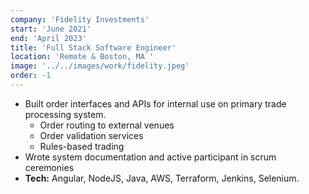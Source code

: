```yaml
---
company: 'Fidelity Investments'
start: 'June 2021'
end: 'April 2023'
title: 'Full Stack Software Engineer'
location: 'Remote & Boston, MA '
image: '../../images/work/fidelity.jpeg'
order: -1
---
```


- Built order interfaces and APIs for internal use on primary trade processing system.
  - Order routing to external venues
  - Order validation services
  - Rules-based trading 
- Wrote system documentation and active participant in scrum ceremonies
- **Tech:** Angular, NodeJS, Java, AWS, Terraform, Jenkins, Selenium.